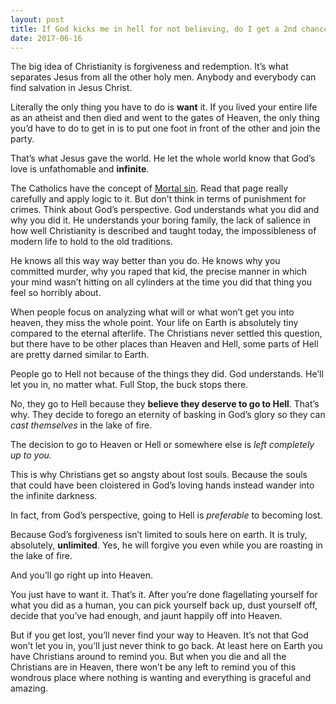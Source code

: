 ```yaml
---
layout: post
title: If God kicks me in hell for not believing, do I get a 2nd chance at some point, or does he cook me forever?
date: 2017-06-16
---
```


<p>The big idea of Christianity is forgiveness and redemption. It’s what separates Jesus from all the other holy men. Anybody and everybody can find salvation in Jesus Christ.</p><p>Literally the only thing you have to do is <b>want</b> it. If you lived your entire life as an atheist and then died and went to the gates of Heaven, the only thing you’d have to do to get in is to put one foot in front of the other and join the party.</p><p>That’s what Jesus gave the world. He let the whole world know that God’s love is unfathomable and <b>infinite</b>.</p><p>The Catholics have the concept of <a href="https://en.wikipedia.org/wiki/Mortal_sin" data-qt-tooltip="wikipedia.org">Mortal sin</a>. Read that page really carefully and apply logic to it. But don’t think in terms of punishment for crimes. Think about God’s perspective. God understands what you did and why you did it. He understands your boring family, the lack of salience in how well Christianity is described and taught today, the impossibleness of modern life to hold to the old traditions.</p><p>He knows all this way way better than you do. He knows why you committed murder, why you raped that kid, the precise manner in which your mind wasn’t hitting on all cylinders at the time you did that thing you feel so horribly about.</p><p>When people focus on analyzing what will or what won’t get you into heaven, they miss the whole point. Your life on Earth is absolutely tiny compared to the eternal afterlife. The Christians never settled this question, but there have to be other places than Heaven and Hell, some parts of Hell are pretty darned similar to Earth.</p><p>People go to Hell not because of the things they did. God understands. He’ll let you in, no matter what. Full Stop, the buck stops there.</p><p>No, they go to Hell because they <b>believe they deserve to go to Hell</b>. That’s why. They decide to forego an eternity of basking in God’s glory so they can <i>cast themselves</i> in the lake of fire.</p><p>The decision to go to Heaven or Hell or somewhere else is <i>left completely up to you.</i></p><p>This is why Christians get so angsty about lost souls. Because the souls that could have been cloistered in God’s loving hands instead wander into the infinite darkness.</p><p>In fact, from God’s perspective, going to Hell is <i>preferable</i> to becoming lost.</p><p>Because God’s forgiveness isn’t limited to souls here on earth. It is truly, absolutely, <b>unlimited</b>. Yes, he will forgive you even while you are roasting in the lake of fire.</p><p>And you’ll go right up into Heaven.</p><p>You just have to want it. That’s it. After you’re done flagellating yourself for what you did as a human, you can pick yourself back up, dust yourself off, decide that you’ve had enough, and jaunt happily off into Heaven.</p><p>But if you get lost, you’ll never find your way to Heaven. It’s not that God won’t let you in, you’ll just never think to go back. At least here on Earth you have Christians around to remind you. But when you die and all the Christians are in Heaven, there won’t be any left to remind you of this wondrous place where nothing is wanting and everything is graceful and amazing.</p>
